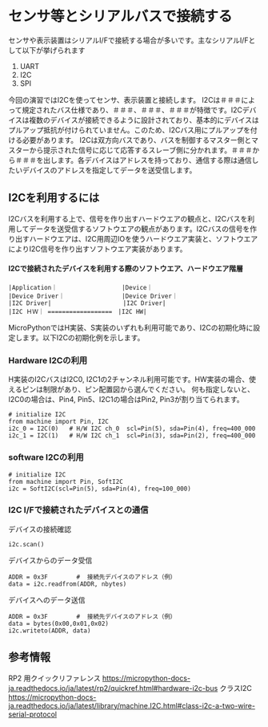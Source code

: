 # センサ等とシリアルバスで接続する

センサや表示装置はシリアルI/Fで接続する場合が多いです。主なシリアルI/Fとして以下が挙げられます
1. UART
2. I2C
3. SPI

今回の演習ではI2Cを使ってセンサ、表示装置と接続します。
I2Cは＃＃＃によって規定されたバス仕様であり、＃＃＃、＃＃＃、＃＃＃が特徴です。I2Cデバイスは複数のデバイスが接続できるように設計されており、基本的にデバイスはプルアップ抵抗が付けられていません。このため、I2Cバス用にプルアップを付ける必要があります。
I2Cは双方向バスであり、バスを制御するマスター側とマスターから提示された信号に応じて応答するスレーブ側に分かれます。＃＃＃から＃＃＃を出します。各デバイスはアドレスを持っており、通信する際は通信したいデバイスのアドレスを指定してデータを送受信します。

## I2Cを利用するには

I2Cバスを利用する上で、信号を作り出すハードウエアの観点と、I2Cバスを利用してデータを送受信するソフトウエアの観点があります。I2Cバスの信号を作り出すハードウエアは、I2C用周辺IOを使うハードウエア実装と、ソフトウエアによりI2C信号を作り出すソフトウエア実装があります。

#### I2Cで接続されたデバイスを利用する際のソフトウエア、ハードウエア階層
```
|Application｜                  |Device｜
|Device Driver｜                |Device Driver｜
|I2C Driver|                    |I2C Driver|
|I2C ＨＷ｜ ==================　|I2C HW|

```
MicroPythonではH実装、S実装のいずれも利用可能であり、I2Cの初期化時に設定します。以下I2Cの初期化例を示します。

### Hardware I2Cの利用
H実装のI2CバスはI2C0, I2C1の2チャンネル利用可能です。HW実装の場合、使えるピンは制限があり、ピン配置図から選んでください。
何も指定しないと、I2C0の場合は、Pin4, Pin5、I2C1の場合はPin2, Pin3が割り当てられます。
```
# initialize I2C
from machine import Pin, I2C
i2c_0 = I2C(0)   # H/W I2C ch_0  scl=Pin(5), sda=Pin(4), freq=400_000
i2c_1 = I2C(1)   # H/W I2C ch_1  scl=Pin(3), sda=Pin(2), freq=400_000
```


### software I2Cの利用
```
# initialize I2C
from machine import Pin, SoftI2C
i2c = SoftI2C(scl=Pin(5), sda=Pin(4), freq=100_000)
```

### I2C I/Fで接続されたデバイスとの通信
デバイスの接続確認
```
i2c.scan()
```
デバイスからのデータ受信
```
ADDR = 0x3F        #  接続先デバイスのアドレス（例）
data = i2c.readfrom(ADDR, nbytes)
```
デバイスへのデータ送信
```
ADDR = 0x3F        #  接続先デバイスのアドレス（例）
data = bytes(0x00,0x01,0x02)
i2c.writeto(ADDR, data)
```

## 参考情報
RP2 用クイックリファレンス
https://micropython-docs-ja.readthedocs.io/ja/latest/rp2/quickref.html#hardware-i2c-bus
クラスI2C
https://micropython-docs-ja.readthedocs.io/ja/latest/library/machine.I2C.html#class-i2c-a-two-wire-serial-protocol
